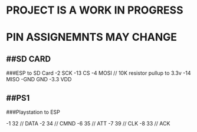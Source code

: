 # PROJECT IS A WORK IN PROGRESS
# PIN ASSIGNEMNTS MAY CHANGE

##SD CARD
-------
###ESP to SD Card
-2   SCK
-13  CS
-4   MOSI // 10K resistor pullup to 3.3v
-14  MISO
-GND GND
-3.3 VDD

##PS1
-------
###Playstation to ESP

-1   32 // DATA
-2   34 // CMND
-6   35 // ATT
-7   39 // CLK
-8   33 // ACK